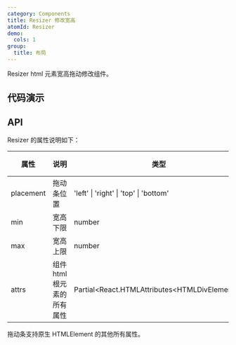 ```yaml
---
category: Components
title: Resizer 修改宽高
atomId: Resizer
demo:
  cols: 1
group:
  title: 布局
---
```


Resizer html 元素宽高拖动修改组件。

## 代码演示

<!-- prettier-ignore -->
<code src="./demo/basic.tsx"></code>
<code src="./demo/limit.tsx"></code>
<code src="./demo/nest.tsx"></code>
<code src="./demo/inline.tsx"></code>

## API

Resizer 的属性说明如下：

| 属性      | 说明                       | 类型                                            | 默认值                  | 版本 |
| --------- | -------------------------- | ----------------------------------------------- | ----------------------- | ---- |
| placement | 拖动条位置                 | 'left' \| 'right' \| 'top' \| 'bottom'          | 'bottom'                | --   |
| min       | 宽高下限                   | number                                          | 0                       | --   |
| max       | 宽高上限                   | number                                          | Number.MAX_SAFE_INTEGER | --   |
| attrs     | 组件 html 根元素的所有属性 | Partial\<React.HTMLAttributes\<HTMLDivElement>> | --                      | --   |

拖动条支持原生 HTMLElement 的其他所有属性。
